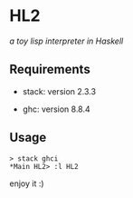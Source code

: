 # HL2

*a toy lisp interpreter in Haskell* 

## Requirements

+ stack: version 2.3.3
- ghc: version 8.8.4

## Usage

~~~
> stack ghci
*Main HL2> :l HL2
~~~

enjoy it :)